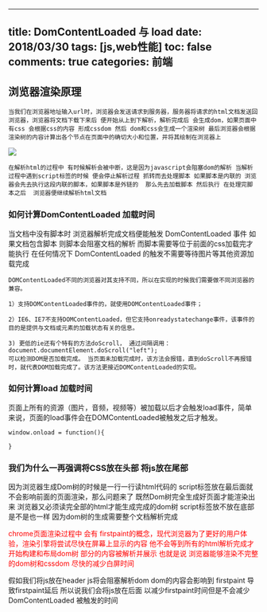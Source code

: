 
---
title: DomContentLoaded 与 load
date: 2018/03/30
tags: [js,web性能]
toc: false
comments: true
categories: 前端
---

## 浏览器渲染原理

```
当我们在浏览器地址输入url时，浏览器会发送请求到服务器，服务器将请求的html文档发送回浏览器，浏览器将文档下载下来后 便开始从上到下解析，解析完成后 会生成dom，如果页面中有css 会根据css的内容 形成cssdom 然后 dom和css会生成一个渲染树 最后浏览器会根据渲染树的内容计算出各个节点在页面中的确切大小和位置，并将其绘制在浏览器上
```
![](http://oucjferwh.bkt.clouddn.com/746387-20170407181220066-2064922697.png)

```
在解析html的过程中 有时候解析会被中断，这是因为javascript会阻塞dom的解析 当解析过程中遇到script标签的时候 便会停止解析过程 抓转而去处理脚本 如果脚本是内联的 浏览器会先去执行这段内联的脚本，如果脚本是外链的  那么先去加载脚本 然后执行 在处理完脚本之后  浏览器便继续解析html文档
```
### 如何计算DomContentLoaded 加载时间
当文档中没有脚本时 浏览器解析完成文档便能触发 DomContentLoaded 事件 如果文档包含脚本 则脚本会阻塞文档的解析 而脚本需要等位于前面的css加载完才能执行 在任何情况下  DomContentLoaded 的触发不需要等待图片等其他资源加载完成

```
DOMContentLoaded不同的浏览器对其支持不同，所以在实现的时候我们需要做不同浏览器的兼容。

1）支持DOMContentLoaded事件的，就使用DOMContentLoaded事件；

2）IE6、IE7不支持DOMContentLoaded，但它支持onreadystatechange事件，该事件的目的是提供与文档或元素的加载状态有关的信息。

3) 更低的ie还有个特有的方法doScroll， 通过间隔调用：document.documentElement.doScroll("left");
可以检测DOM是否加载完成。 当页面未加载完成时，该方法会报错，直到doScroll不再报错时，就代表DOM加载完成了。该方法更接近DOMContentLoaded的实现。

```
### 如何计算load 加载时间
页面上所有的资源（图片，音频，视频等）被加载以后才会触发load事件，简单来说，页面的load事件会在DOMContentLoaded被触发之后才触发。

```
window.onload = function(){

}

```

### 我们为什么一再强调将CSS放在头部 将js放在尾部
因为浏览器生成Dom树的时候是一行一行读html代码的  script标签放在最后面就不会影响前面的页面渲染，那么问题来了
既然Dom树完全生成好页面才能渲染出来 浏览器又必须读完全部的html才能生成完成的dom树 script标签放不放在底部是不是也一样 因为dom树的生成需要整个文档解析完成

<font color=red>chrome页面渲染过程中 会有 firstpaint的概念，现代浏览器为了更好的用户体验，渲染引擎将尝试尽快在屏幕上显示的内容 他不会等到所有的html解析完成才开始构建和布局dom树 部分的内容被解析并展示 也就是说 浏览器能够渲染不完整的dom树和cssdom 尽快的减少白屏时间
</font>

假如我们将js放在header js将会阻塞解析dom dom的内容会影响到 firstpaint 导致firstpaint延后 所以说我们会将js放在后面 以减少firstpaint时间但是不会减少 DomContentLoaded 被触发的时间



